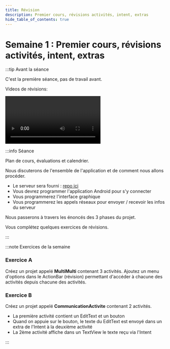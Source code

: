 ```yaml
---
title: Révision
description: Premier cours, révisions activités, intent, extras
hide_table_of_contents: true
---
```


# Semaine 1 : Premier cours, révisions activités, intent, extras


<Row>

<Column>

:::tip Avant la séance

C'est la première séance, pas de travail avant.

Videos de révisions:

<Video url="https://www.youtube.com/watch?v=qvty1jwEj-4" />

<Video url="https://www.youtube.com/watch?v=Zu2pd6vOxMM" />

:::

</Column>

<Column>

:::info Séance

Plan de cours, évaluations et calendrier.

Nous discuterons de l'ensemble de l'application et de comment nous allons procéder.

- Le serveur sera fourni : [repo ici](https://github.com/departement-info-cem/KickMyB-Server)
- Vous devrez programmer l'application Android pour s'y connecter
- Vous programmerez l'interface graphique
- Vous programmerez les appels réseaux pour envoyer / recevoir les infos du serveur

Nous passerons à travers les énoncés des 3 phases du projet.

Vous complétez quelques exercices de révisions.

:::

</Column>

</Row>

:::note Exercices de la semaine

### Exercice A

Créez un projet appelé **MultiMulti** contenant 3 activités. Ajoutez un menu d'options dans le ActionBar (révision) permettant d'accéder à chacune des activités depuis chacune des activités.

### Exercice B

Créez un projet appelé **CommunicationActivite** contenant 2 activités.

- La première activité contient un EditText et un bouton
- Quand on appuie sur le bouton, le texte du EditText est envoyé dans un extra de l'Intent à la deuxième activité
- La 2ème activité affiche dans un TextView le texte reçu via l'Intent

:::
